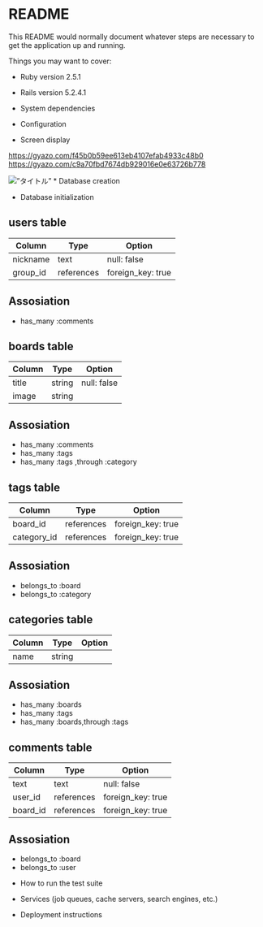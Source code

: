 # README

This README would normally document whatever steps are necessary to get the
application up and running.

Things you may want to cover:

* Ruby version
  2.5.1
* Rails version
  5.2.4.1
* System dependencies

* Configuration

* Screen display

https://gyazo.com/f45b0b59ee613eb4107efab4933c48b0
https://gyazo.com/c9a70fbd7674db929016e0e63726b778

<img alt=”タイトル” src=”https://gyazo.com/f45b0b59ee613eb4107efab4933c48b0”>
* Database creation

* Database initialization

## users table
|Column|Type|Option|
|------|----|------|
|nickname|text|null: false|
|group_id|references|foreign_key: true|

## Assosiation
- has_many :comments

## boards table
|Column|Type|Option|
|------|----|------|
|title|string|null: false|
|image|string||

## Assosiation
- has_many :comments
- has_many :tags
- has_many :tags ,through :category

## tags table
|Column|Type|Option|
|------|----|------|
|board_id|references|foreign_key: true|
|category_id|references|foreign_key: true|

## Assosiation
- belongs_to :board
- belongs_to :category

## categories table
|Column|Type|Option|
|------|----|------|
|name|string||

## Assosiation
- has_many :boards
- has_many :tags
- has_many :boards,through :tags

## comments table
|Column|Type|Option|
|------|----|------|
|text|text|null: false|
|user_id|references|foreign_key: true|
|board_id|references|foreign_key: true|


## Assosiation
- belongs_to :board
- belongs_to :user

* How to run the test suite

* Services (job queues, cache servers, search engines, etc.)

* Deployment instructions


